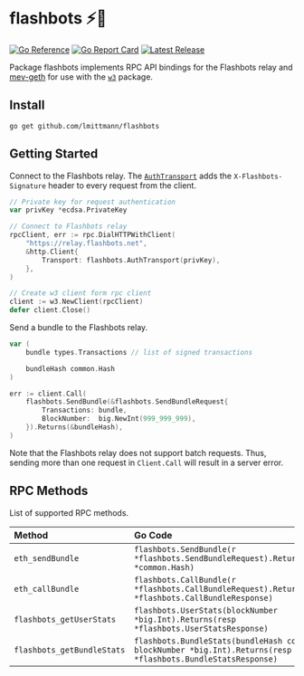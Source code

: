 # flashbots ⚡🤖

[![Go Reference](https://pkg.go.dev/badge/github.com/lmittmann/flashbots.svg)](https://pkg.go.dev/github.com/lmittmann/flashbots)
[![Go Report Card](https://goreportcard.com/badge/github.com/lmittmann/flashbots)](https://goreportcard.com/report/github.com/lmittmann/flashbots)
[![Latest Release](https://img.shields.io/github/v/release/lmittmann/flashbots?color=007d9c)](https://github.com/lmittmann/flashbots/releases)

Package flashbots implements RPC API bindings for the Flashbots relay and
[mev-geth](https://github.com/flashbots/mev-geth) for use with the [`w3`](https://github.com/lmittmann/w3)
package.


## Install

```
go get github.com/lmittmann/flashbots
```


## Getting Started

Connect to the Flashbots relay. The [`AuthTransport`](https://pkg.go.dev/github.com/lmittmann/flashbots#AuthTransport)
adds the `X-Flashbots-Signature` header to every request from the client.

```go
// Private key for request authentication
var privKey *ecdsa.PrivateKey

// Connect to Flashbots relay
rpcClient, err := rpc.DialHTTPWithClient(
	"https://relay.flashbots.net",
	&http.Client{
		Transport: flashbots.AuthTransport(privKey),
	},
)

// Create w3 client form rpc client
client := w3.NewClient(rpcClient)
defer client.Close()
```

Send a bundle to the Flashbots relay.

```go
var (
	bundle types.Transactions // list of signed transactions

	bundleHash common.Hash
)

err := client.Call(
	flashbots.SendBundle(&flashbots.SendBundleRequest{
		Transactions: bundle,
		BlockNumber:  big.NewInt(999_999_999),
	}).Returns(&bundleHash),
)
```

Note that the Flashbots relay does not support batch requests. Thus, sending
more than one request in `Client.Call` will result in a server error.


## RPC Methods

List of supported RPC methods.

| Method                     | Go Code
| :------------------------- | :-------
| `eth_sendBundle`           | `flashbots.SendBundle(r *flashbots.SendBundleRequest).Returns(bundleHash *common.Hash)`
| `eth_callBundle`           | `flashbots.CallBundle(r *flashbots.CallBundleRequest).Returns(resp *flashbots.CallBundleResponse)`
| `flashbots_getUserStats`   | `flashbots.UserStats(blockNumber *big.Int).Returns(resp *flashbots.UserStatsResponse)`
| `flashbots_getBundleStats` | `flashbots.BundleStats(bundleHash common.Hash, blockNumber *big.Int).Returns(resp *flashbots.BundleStatsResponse)`
